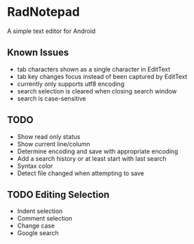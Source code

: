 RadNotepad
==========

A simple text editor for Android

Known Issues
------------
- tab characters shown as a single character in EditText
- tab key changes focus instead of been captured by EditText
- currently only supports utf8 encoding
- search selection is cleared when closing search window
- search is case-sensitive

TODO
----
- Show read only status
- Show current line/column
- Determine encoding and save with appropriate encoding
- Add a search history or at least start with last search
- Syntax color
- Detect file changed when attempting to save

TODO Editing Selection
----------------------
- Indent selection
- Comment selection
- Change case
- Google search
